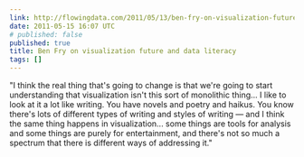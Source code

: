 ```yaml
---
link: http://flowingdata.com/2011/05/13/ben-fry-on-visualization-future-and-data-literacy/
date: 2011-05-15 16:07 UTC
# published: false
published: true
title: Ben Fry on visualization future and data literacy
tags: []
---
```


"I think the real thing that's going to change is that we're going to start understanding that visualization isn't this sort of monolithic thing... I like to look at it a lot like writing. You have novels and poetry and haikus. You know there's lots of different types of writing and styles of writing — and I think the same thing happens in visualization... some things are tools for analysis and some things are purely for entertainment, and there's not so much a spectrum that there is different ways of addressing it."
